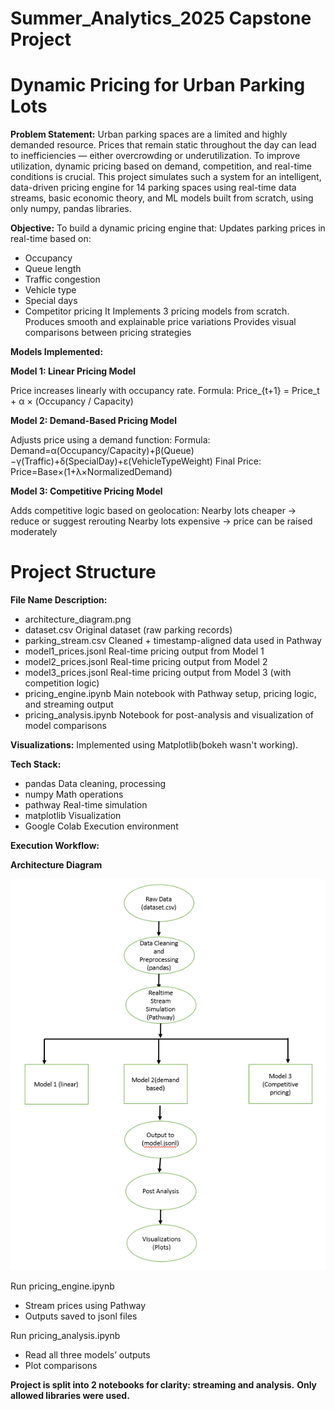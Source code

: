 # Summer_Analytics_2025 Capstone Project
# Dynamic Pricing for Urban Parking Lots

**Problem Statement:** 
Urban parking spaces are a limited and highly demanded resource. Prices that remain static throughout the day can lead to inefficiencies — either overcrowding or underutilization. To improve utilization, dynamic pricing based on demand, competition, and real-time conditions is crucial.
This project simulates such a system for an intelligent, data-driven pricing engine for 14 parking spaces using real-time data streams, basic economic theory, and ML models built from scratch, using only numpy, pandas libraries.

**Objective:**
To build a dynamic pricing engine that:
Updates parking prices in real-time based on:
  - Occupancy
  - Queue length
  - Traffic congestion
  - Vehicle type
  - Special days
  - Competitor pricing
It Implements 3 pricing models from scratch.
Produces smooth and explainable price variations
Provides visual comparisons between pricing strategies

**Models Implemented:**

**Model 1: Linear Pricing Model**

Price increases linearly with occupancy rate.
Formula:
Price_{t+1} = Price_t + α × (Occupancy / Capacity)

**Model 2: Demand-Based Pricing Model**

Adjusts price using a demand function:
Formula:
Demand=α(Occupancy/Capacity)+β(Queue)−γ(Traffic)+δ(SpecialDay)+ε(VehicleTypeWeight)
Final Price:
Price=Base×(1+λ×NormalizedDemand)

**Model 3: Competitive Pricing Model**

Adds competitive logic based on geolocation:
Nearby lots cheaper → reduce or suggest rerouting
Nearby lots expensive → price can be raised moderately

# Project Structure
**File Name	Description:** 
- architecture_diagram.png
- dataset.csv	Original dataset (raw parking records)
- parking_stream.csv	Cleaned + timestamp-aligned data used in Pathway
- model1_prices.jsonl	Real-time pricing output from Model 1
- model2_prices.jsonl	Real-time pricing output from Model 2
- model3_prices.jsonl	Real-time pricing output from Model 3 (with competition logic)
- pricing_engine.ipynb	Main notebook with Pathway setup, pricing logic, and streaming output
- pricing_analysis.ipynb	Notebook for post-analysis and visualization of model comparisons

**Visualizations:**
Implemented using Matplotlib(bokeh wasn't working).

**Tech Stack:**
- pandas	Data cleaning, processing
- numpy	Math operations
- pathway	Real-time simulation
- matplotlib	Visualization
- Google Colab	Execution environment

**Execution Workflow:**

**Architecture Diagram**

![Architecture Diagram](./architecture_diagram.png)

Run pricing_engine.ipynb
- Stream prices using Pathway
- Outputs saved to jsonl files

Run pricing_analysis.ipynb
- Read all three models’ outputs
- Plot comparisons


**Project is split into 2 notebooks for clarity: streaming and analysis.**
**Only allowed libraries were used.**

